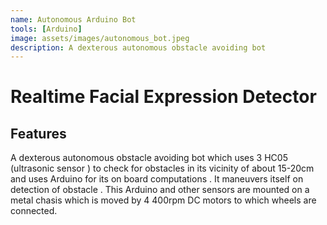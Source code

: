 ```yaml
---
name: Autonomous Arduino Bot
tools: [Arduino]
image: assets/images/autonomous_bot.jpeg
description: A dexterous autonomous obstacle avoiding bot
---
```


# Realtime Facial Expression Detector

## Features

A dexterous autonomous obstacle avoiding bot which uses 3 HC05 (ultrasonic sensor ) to check for obstacles in its vicinity of about 15-20cm and uses Arduino for its on board computations . It maneuvers itself on detection of obstacle . This Arduino and other sensors are mounted on a metal chasis which is moved by 4 400rpm DC motors to which wheels are connected.
